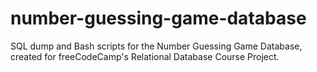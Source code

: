 # number-guessing-game-database
SQL dump and Bash scripts for the Number Guessing Game Database, created for freeCodeCamp's Relational Database Course Project.
